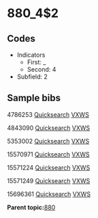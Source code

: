 # 880\_4$2

## Codes

-   Indicators
    -   First: \_
    -   Second: 4
-   Subfield: 2

## Sample bibs

4786253 [Quicksearch](https://search.library.yale.edu/catalog/4786253) [VXWS](http://prodorbis.library.yale.edu:7014/vxws/GetHoldingsService?bibId=4786253)

4843090 [Quicksearch](https://search.library.yale.edu/catalog/4843090) [VXWS](http://prodorbis.library.yale.edu:7014/vxws/GetHoldingsService?bibId=4843090)

5353002 [Quicksearch](https://search.library.yale.edu/catalog/5353002) [VXWS](http://prodorbis.library.yale.edu:7014/vxws/GetHoldingsService?bibId=5353002)

15570971 [Quicksearch](https://search.library.yale.edu/catalog/15570971) [VXWS](http://prodorbis.library.yale.edu:7014/vxws/GetHoldingsService?bibId=15570971)

15571224 [Quicksearch](https://search.library.yale.edu/catalog/15571224) [VXWS](http://prodorbis.library.yale.edu:7014/vxws/GetHoldingsService?bibId=15571224)

15571249 [Quicksearch](https://search.library.yale.edu/catalog/15571249) [VXWS](http://prodorbis.library.yale.edu:7014/vxws/GetHoldingsService?bibId=15571249)

15696361 [Quicksearch](https://search.library.yale.edu/catalog/15696361) [VXWS](http://prodorbis.library.yale.edu:7014/vxws/GetHoldingsService?bibId=15696361)

**Parent topic:**[880](../../tags/880/880.md)

